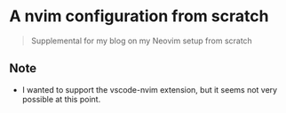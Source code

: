 # A nvim configuration from scratch

> Supplemental for my blog on my Neovim setup from scratch

## Note

- I wanted to support the vscode-nvim extension, but it seems not very
possible at this point.
